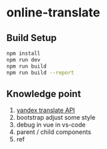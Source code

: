 # online-translate

## Build Setup

``` bash
npm install
npm run dev
npm run build
npm run build --report
```
## Knowledge point
1. [yandex translate API](https://tech.yandex.com/translate/)
2. bootstrap adjust some style
3. debug in vue in vs-code
4. parent / child components
5. ref
